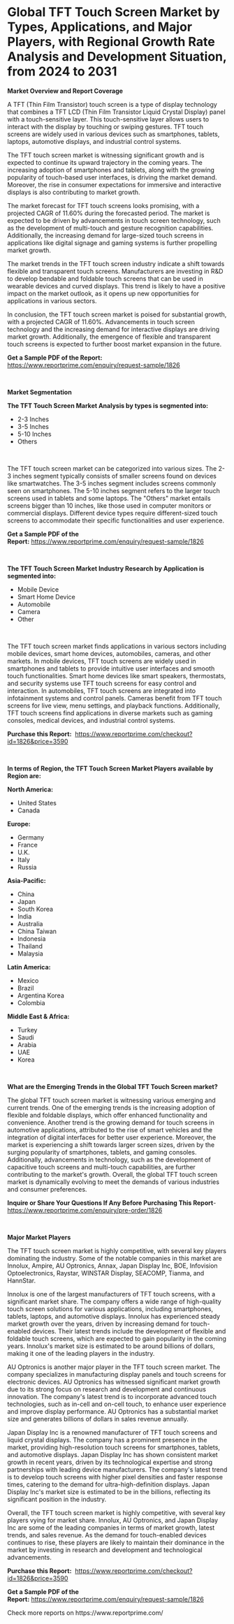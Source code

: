 <p><h1>Global TFT Touch Screen Market by Types, Applications, and Major Players, with Regional Growth Rate Analysis and Development Situation, from 2024 to 2031</h1></p><p><strong>Market Overview and Report Coverage</strong></p>
<p><p>A TFT (Thin Film Transistor) touch screen is a type of display technology that combines a TFT LCD (Thin Film Transistor Liquid Crystal Display) panel with a touch-sensitive layer. This touch-sensitive layer allows users to interact with the display by touching or swiping gestures. TFT touch screens are widely used in various devices such as smartphones, tablets, laptops, automotive displays, and industrial control systems.</p><p>The TFT touch screen market is witnessing significant growth and is expected to continue its upward trajectory in the coming years. The increasing adoption of smartphones and tablets, along with the growing popularity of touch-based user interfaces, is driving the market demand. Moreover, the rise in consumer expectations for immersive and interactive displays is also contributing to market growth.</p><p>The market forecast for TFT touch screens looks promising, with a projected CAGR of 11.60% during the forecasted period. The market is expected to be driven by advancements in touch screen technology, such as the development of multi-touch and gesture recognition capabilities. Additionally, the increasing demand for large-sized touch screens in applications like digital signage and gaming systems is further propelling market growth.</p><p>The market trends in the TFT touch screen industry indicate a shift towards flexible and transparent touch screens. Manufacturers are investing in R&D to develop bendable and foldable touch screens that can be used in wearable devices and curved displays. This trend is likely to have a positive impact on the market outlook, as it opens up new opportunities for applications in various sectors.</p><p>In conclusion, the TFT touch screen market is poised for substantial growth, with a projected CAGR of 11.60%. Advancements in touch screen technology and the increasing demand for interactive displays are driving market growth. Additionally, the emergence of flexible and transparent touch screens is expected to further boost market expansion in the future.</p></p>
<p><strong>Get a Sample PDF of the Report:</strong> <a href="https://www.reportprime.com/enquiry/request-sample/1826">https://www.reportprime.com/enquiry/request-sample/1826</a></p>
<p>&nbsp;</p>
<p><strong>Market Segmentation</strong></p>
<p><strong>The TFT Touch Screen Market Analysis by types is segmented into:</strong></p>
<p><ul><li>2-3 Inches</li><li>3-5 Inches</li><li>5-10 Inches</li><li>Others</li></ul></p>
<p>&nbsp;</p>
<p><p>The TFT touch screen market can be categorized into various sizes. The 2-3 inches segment typically consists of smaller screens found on devices like smartwatches. The 3-5 inches segment includes screens commonly seen on smartphones. The 5-10 inches segment refers to the larger touch screens used in tablets and some laptops. The "Others" market entails screens bigger than 10 inches, like those used in computer monitors or commercial displays. Different device types require different-sized touch screens to accommodate their specific functionalities and user experience.</p></p>
<p><strong>Get a Sample PDF of the Report:</strong>&nbsp;<a href="https://www.reportprime.com/enquiry/request-sample/1826">https://www.reportprime.com/enquiry/request-sample/1826</a></p>
<p>&nbsp;</p>
<p><strong>The TFT Touch Screen Market Industry Research by Application is segmented into:</strong></p>
<p><ul><li>Mobile Device</li><li>Smart Home Device</li><li>Automobile</li><li>Camera</li><li>Other</li></ul></p>
<p>&nbsp;</p>
<p><p>The TFT touch screen market finds applications in various sectors including mobile devices, smart home devices, automobiles, cameras, and other markets. In mobile devices, TFT touch screens are widely used in smartphones and tablets to provide intuitive user interfaces and smooth touch functionalities. Smart home devices like smart speakers, thermostats, and security systems use TFT touch screens for easy control and interaction. In automobiles, TFT touch screens are integrated into infotainment systems and control panels. Cameras benefit from TFT touch screens for live view, menu settings, and playback functions. Additionally, TFT touch screens find applications in diverse markets such as gaming consoles, medical devices, and industrial control systems.</p></p>
<p><strong>Purchase this Report:</strong>&nbsp; <a href="https://www.reportprime.com/checkout?id=1826&price=3590">https://www.reportprime.com/checkout?id=1826&price=3590</a></p>
<p>&nbsp;</p>
<p><strong>In terms of Region, the TFT Touch Screen Market Players available by Region are:</strong></p>
<p>
    <p> <strong> North America: </strong>
        <ul>
            <li>United States</li>
            <li>Canada</li>
        </ul>
        </p> 
    <p> <strong> Europe: </strong>
        <ul>
            <li>Germany</li>
            <li>France</li>
            <li>U.K.</li>
            <li>Italy</li>
            <li>Russia</li>
        </ul>
        </p> 
    <p> <strong> Asia-Pacific: </strong>
        <ul>
            <li>China</li>
            <li>Japan</li>
            <li>South Korea</li>
            <li>India</li>
            <li>Australia</li>
            <li>China Taiwan</li>
            <li>Indonesia</li>
            <li>Thailand</li>
            <li>Malaysia</li>
        </ul>
        </p> 
    <p> <strong> Latin America: </strong>
        <ul>
            <li>Mexico</li>
            <li>Brazil</li>
            <li>Argentina Korea</li>
            <li>Colombia</li>
        </ul>
        </p> 
    <p> <strong> Middle East & Africa: </strong>
        <ul>
            <li>Turkey</li>
            <li>Saudi</li>
            <li>Arabia</li>
            <li>UAE</li>
            <li>Korea</li>
        </ul>
    </p>
    </p>
<p>&nbsp;</p>
<p><strong>What are the Emerging Trends in the Global TFT Touch Screen market?</strong></p>
<p><p>The global TFT touch screen market is witnessing various emerging and current trends. One of the emerging trends is the increasing adoption of flexible and foldable displays, which offer enhanced functionality and convenience. Another trend is the growing demand for touch screens in automotive applications, attributed to the rise of smart vehicles and the integration of digital interfaces for better user experience. Moreover, the market is experiencing a shift towards larger screen sizes, driven by the surging popularity of smartphones, tablets, and gaming consoles. Additionally, advancements in technology, such as the development of capacitive touch screens and multi-touch capabilities, are further contributing to the market's growth.  Overall, the global TFT touch screen market is dynamically evolving to meet the demands of various industries and consumer preferences.</p></p>
<p><strong>Inquire or Share Your Questions If Any Before Purchasing This Report</strong>- <a href="https://www.reportprime.com/enquiry/pre-order/1826">https://www.reportprime.com/enquiry/pre-order/1826</a></p>
<p>&nbsp;</p>
<p><strong>Major Market Players</strong></p>
<p><p>The TFT touch screen market is highly competitive, with several key players dominating the industry. Some of the notable companies in this market are Innolux, Ampire, AU Optronics, Annax, Japan Display Inc, BOE, Infovision Optoelectronics, Raystar, WINSTAR Display, SEACOMP, Tianma, and HannStar.</p><p>Innolux is one of the largest manufacturers of TFT touch screens, with a significant market share. The company offers a wide range of high-quality touch screen solutions for various applications, including smartphones, tablets, laptops, and automotive displays. Innolux has experienced steady market growth over the years, driven by increasing demand for touch-enabled devices. Their latest trends include the development of flexible and foldable touch screens, which are expected to gain popularity in the coming years. Innolux's market size is estimated to be around billions of dollars, making it one of the leading players in the industry.</p><p>AU Optronics is another major player in the TFT touch screen market. The company specializes in manufacturing display panels and touch screens for electronic devices. AU Optronics has witnessed significant market growth due to its strong focus on research and development and continuous innovation. The company's latest trend is to incorporate advanced touch technologies, such as in-cell and on-cell touch, to enhance user experience and improve display performance. AU Optronics has a substantial market size and generates billions of dollars in sales revenue annually.</p><p>Japan Display Inc is a renowned manufacturer of TFT touch screens and liquid crystal displays. The company has a prominent presence in the market, providing high-resolution touch screens for smartphones, tablets, and automotive displays. Japan Display Inc has shown consistent market growth in recent years, driven by its technological expertise and strong partnerships with leading device manufacturers. The company's latest trend is to develop touch screens with higher pixel densities and faster response times, catering to the demand for ultra-high-definition displays. Japan Display Inc's market size is estimated to be in the billions, reflecting its significant position in the industry.</p><p>Overall, the TFT touch screen market is highly competitive, with several key players vying for market share. Innolux, AU Optronics, and Japan Display Inc are some of the leading companies in terms of market growth, latest trends, and sales revenue. As the demand for touch-enabled devices continues to rise, these players are likely to maintain their dominance in the market by investing in research and development and technological advancements.</p></p>
<p><strong>Purchase this Report:</strong>&nbsp;&nbsp;<a href="https://www.reportprime.com/checkout?id=1826&price=3590">https://www.reportprime.com/checkout?id=1826&price=3590</a></p>
<p></p>
<p><strong>Get a Sample PDF of the Report:</strong>&nbsp;<a href="https://www.reportprime.com/enquiry/request-sample/1826">https://www.reportprime.com/enquiry/request-sample/1826</a></p>
<p>Check more reports on https://www.reportprime.com/</p>